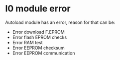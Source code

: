 # I0 module error

Autoload module has an error, reason for that can be:

* Error download F.EPROM
* Error flash EPROM checks
* Error RAM test
* Error EEPROM checksum
* Error EEPROM communication
